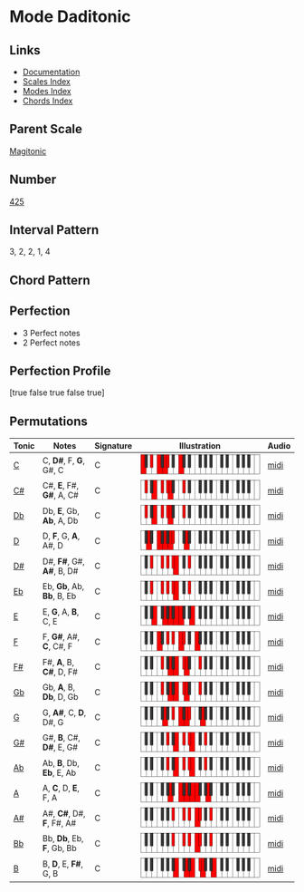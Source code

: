 # Mode Daditonic

## Links

- [Documentation](index.md)
- [Scales Index](Scales.md)
- [Modes Index](Modes.md)
- [Chords Index](Chords.md)

## Parent Scale

[Magitonic](ScaleMagitonic.md)

## Number

[425](https://ianring.com/musictheory/scales/425)

## Interval Pattern

3, 2, 2, 1, 4

## Chord Pattern



## Perfection

- 3 Perfect notes
- 2 Perfect notes

## Perfection Profile

[true false true false true]

## Permutations

| Tonic | Notes | Signature | Illustration | Audio |
|-------|-------|-----------|--------------|-------|
| [C](ModeCNaturalDaditonic.md) | C, **D#**, F, **G**, G#, C | C | ![CNaturalDaditonic](ModeCNaturalDaditonic.png) | [midi](https://github.com/edipermadi/music/blob/main/docs/ModeCNaturalDaditonic.mid?raw=true) |
| [C#](ModeCSharpDaditonic.md) | C#, **E**, F#, **G#**, A, C# | C | ![CSharpDaditonic](ModeCSharpDaditonic.png) | [midi](https://github.com/edipermadi/music/blob/main/docs/ModeCSharpDaditonic.mid?raw=true) |
| [Db](ModeDFlatDaditonic.md) | Db, **E**, Gb, **Ab**, A, Db | C | ![DFlatDaditonic](ModeDFlatDaditonic.png) | [midi](https://github.com/edipermadi/music/blob/main/docs/ModeDFlatDaditonic.mid?raw=true) |
| [D](ModeDNaturalDaditonic.md) | D, **F**, G, **A**, A#, D | C | ![DNaturalDaditonic](ModeDNaturalDaditonic.png) | [midi](https://github.com/edipermadi/music/blob/main/docs/ModeDNaturalDaditonic.mid?raw=true) |
| [D#](ModeDSharpDaditonic.md) | D#, **F#**, G#, **A#**, B, D# | C | ![DSharpDaditonic](ModeDSharpDaditonic.png) | [midi](https://github.com/edipermadi/music/blob/main/docs/ModeDSharpDaditonic.mid?raw=true) |
| [Eb](ModeEFlatDaditonic.md) | Eb, **Gb**, Ab, **Bb**, B, Eb | C | ![EFlatDaditonic](ModeEFlatDaditonic.png) | [midi](https://github.com/edipermadi/music/blob/main/docs/ModeEFlatDaditonic.mid?raw=true) |
| [E](ModeENaturalDaditonic.md) | E, **G**, A, **B**, C, E | C | ![ENaturalDaditonic](ModeENaturalDaditonic.png) | [midi](https://github.com/edipermadi/music/blob/main/docs/ModeENaturalDaditonic.mid?raw=true) |
| [F](ModeFNaturalDaditonic.md) | F, **G#**, A#, **C**, C#, F | C | ![FNaturalDaditonic](ModeFNaturalDaditonic.png) | [midi](https://github.com/edipermadi/music/blob/main/docs/ModeFNaturalDaditonic.mid?raw=true) |
| [F#](ModeFSharpDaditonic.md) | F#, **A**, B, **C#**, D, F# | C | ![FSharpDaditonic](ModeFSharpDaditonic.png) | [midi](https://github.com/edipermadi/music/blob/main/docs/ModeFSharpDaditonic.mid?raw=true) |
| [Gb](ModeGFlatDaditonic.md) | Gb, **A**, B, **Db**, D, Gb | C | ![GFlatDaditonic](ModeGFlatDaditonic.png) | [midi](https://github.com/edipermadi/music/blob/main/docs/ModeGFlatDaditonic.mid?raw=true) |
| [G](ModeGNaturalDaditonic.md) | G, **A#**, C, **D**, D#, G | C | ![GNaturalDaditonic](ModeGNaturalDaditonic.png) | [midi](https://github.com/edipermadi/music/blob/main/docs/ModeGNaturalDaditonic.mid?raw=true) |
| [G#](ModeGSharpDaditonic.md) | G#, **B**, C#, **D#**, E, G# | C | ![GSharpDaditonic](ModeGSharpDaditonic.png) | [midi](https://github.com/edipermadi/music/blob/main/docs/ModeGSharpDaditonic.mid?raw=true) |
| [Ab](ModeAFlatDaditonic.md) | Ab, **B**, Db, **Eb**, E, Ab | C | ![AFlatDaditonic](ModeAFlatDaditonic.png) | [midi](https://github.com/edipermadi/music/blob/main/docs/ModeAFlatDaditonic.mid?raw=true) |
| [A](ModeANaturalDaditonic.md) | A, **C**, D, **E**, F, A | C | ![ANaturalDaditonic](ModeANaturalDaditonic.png) | [midi](https://github.com/edipermadi/music/blob/main/docs/ModeANaturalDaditonic.mid?raw=true) |
| [A#](ModeASharpDaditonic.md) | A#, **C#**, D#, **F**, F#, A# | C | ![ASharpDaditonic](ModeASharpDaditonic.png) | [midi](https://github.com/edipermadi/music/blob/main/docs/ModeASharpDaditonic.mid?raw=true) |
| [Bb](ModeBFlatDaditonic.md) | Bb, **Db**, Eb, **F**, Gb, Bb | C | ![BFlatDaditonic](ModeBFlatDaditonic.png) | [midi](https://github.com/edipermadi/music/blob/main/docs/ModeBFlatDaditonic.mid?raw=true) |
| [B](ModeBNaturalDaditonic.md) | B, **D**, E, **F#**, G, B | C | ![BNaturalDaditonic](ModeBNaturalDaditonic.png) | [midi](https://github.com/edipermadi/music/blob/main/docs/ModeBNaturalDaditonic.mid?raw=true) |

